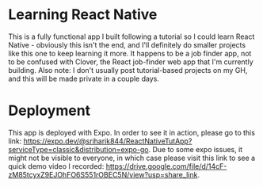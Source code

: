 # Learning React Native
This is a fully functional app I built following a tutorial so I could learn React Native - obviously this isn't the end, and I'll definitely do smaller projects like this one to keep learning it more. It happens to be a job finder app, not to be confused with Clover, the React job-finder web app that I'm currently building. Also note: I don't usually post tutorial-based projects on my GH, and this will be made private in a couple days. 
# Deployment
This app is deployed with Expo. In order to see it in action, please go to this link: https://expo.dev/@sriharik844/ReactNativeTutApp?serviceType=classic&distribution=expo-go. Due to some expo issues, it might not be visible to everyone, in which case please visit this link to see a quick demo video I recorded: https://drive.google.com/file/d/14cF-zM85tcyxZ9EJOhFO6S551rOBEC5N/view?usp=share_link.
